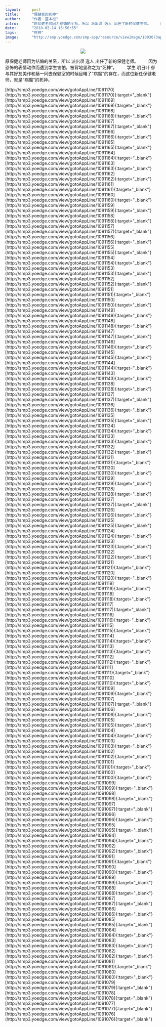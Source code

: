 ```yaml
---
layout:     post
title:      "保健室的死神"
author:     "作者：蓝本松"
intro:      "原保健老师因为结婚的关系，所以 派出须 逸人 出任了新的保健老师。 　　因为恐怖的表情动作而遭到学生害怕，被背地里称之为“死神”。 　　学生 明日叶 郁 与其好友美作和藤一同去保健室的时候目睹了“病魔”的存在，而这位新任保健老师，就是“病魔”的死神。"
date:       "2018-02-14 16:56:55"
tags:       "死神"
image:      "http://smp.yoedge.com/smp-app/resource/viewImage/1003073appline.png"
---
```

<div style="text-align: center">
<p><img src="http://smp.yoedge.com/smp-app/resource/viewImage/1003073appline.png"/></p>
</div>
<p class="post-meta">
<span>原保健老师因为结婚的关系，所以 派出须 逸人 出任了新的保健老师。 　　因为恐怖的表情动作而遭到学生害怕，被背地里称之为“死神”。 　　学生 明日叶 郁 与其好友美作和藤一同去保健室的时候目睹了“病魔”的存在，而这位新任保健老师，就是“病魔”的死神。</span>
</p>
[http://smp3.yoedge.com/view/gotoAppLine/1091170](http://smp3.yoedge.com/view/gotoAppLine/1091170){:target="_blank"}
[http://smp3.yoedge.com/view/gotoAppLine/1091169](http://smp3.yoedge.com/view/gotoAppLine/1091169){:target="_blank"}
[http://smp3.yoedge.com/view/gotoAppLine/1091168](http://smp3.yoedge.com/view/gotoAppLine/1091168){:target="_blank"}
[http://smp3.yoedge.com/view/gotoAppLine/1091167](http://smp3.yoedge.com/view/gotoAppLine/1091167){:target="_blank"}
[http://smp3.yoedge.com/view/gotoAppLine/1091166](http://smp3.yoedge.com/view/gotoAppLine/1091166){:target="_blank"}
[http://smp3.yoedge.com/view/gotoAppLine/1091165](http://smp3.yoedge.com/view/gotoAppLine/1091165){:target="_blank"}
[http://smp3.yoedge.com/view/gotoAppLine/1091164](http://smp3.yoedge.com/view/gotoAppLine/1091164){:target="_blank"}
[http://smp3.yoedge.com/view/gotoAppLine/1091163](http://smp3.yoedge.com/view/gotoAppLine/1091163){:target="_blank"}
[http://smp3.yoedge.com/view/gotoAppLine/1091162](http://smp3.yoedge.com/view/gotoAppLine/1091162){:target="_blank"}
[http://smp3.yoedge.com/view/gotoAppLine/1091161](http://smp3.yoedge.com/view/gotoAppLine/1091161){:target="_blank"}
[http://smp3.yoedge.com/view/gotoAppLine/1091160](http://smp3.yoedge.com/view/gotoAppLine/1091160){:target="_blank"}
[http://smp3.yoedge.com/view/gotoAppLine/1091159](http://smp3.yoedge.com/view/gotoAppLine/1091159){:target="_blank"}
[http://smp3.yoedge.com/view/gotoAppLine/1091158](http://smp3.yoedge.com/view/gotoAppLine/1091158){:target="_blank"}
[http://smp3.yoedge.com/view/gotoAppLine/1091157](http://smp3.yoedge.com/view/gotoAppLine/1091157){:target="_blank"}
[http://smp3.yoedge.com/view/gotoAppLine/1091156](http://smp3.yoedge.com/view/gotoAppLine/1091156){:target="_blank"}
[http://smp3.yoedge.com/view/gotoAppLine/1091155](http://smp3.yoedge.com/view/gotoAppLine/1091155){:target="_blank"}
[http://smp3.yoedge.com/view/gotoAppLine/1091154](http://smp3.yoedge.com/view/gotoAppLine/1091154){:target="_blank"}
[http://smp3.yoedge.com/view/gotoAppLine/1091153](http://smp3.yoedge.com/view/gotoAppLine/1091153){:target="_blank"}
[http://smp3.yoedge.com/view/gotoAppLine/1091152](http://smp3.yoedge.com/view/gotoAppLine/1091152){:target="_blank"}
[http://smp3.yoedge.com/view/gotoAppLine/1091151](http://smp3.yoedge.com/view/gotoAppLine/1091151){:target="_blank"}
[http://smp3.yoedge.com/view/gotoAppLine/1091150](http://smp3.yoedge.com/view/gotoAppLine/1091150){:target="_blank"}
[http://smp3.yoedge.com/view/gotoAppLine/1091149](http://smp3.yoedge.com/view/gotoAppLine/1091149){:target="_blank"}
[http://smp3.yoedge.com/view/gotoAppLine/1091148](http://smp3.yoedge.com/view/gotoAppLine/1091148){:target="_blank"}
[http://smp3.yoedge.com/view/gotoAppLine/1091147](http://smp3.yoedge.com/view/gotoAppLine/1091147){:target="_blank"}
[http://smp3.yoedge.com/view/gotoAppLine/1091146](http://smp3.yoedge.com/view/gotoAppLine/1091146){:target="_blank"}
[http://smp3.yoedge.com/view/gotoAppLine/1091145](http://smp3.yoedge.com/view/gotoAppLine/1091145){:target="_blank"}
[http://smp3.yoedge.com/view/gotoAppLine/1091144](http://smp3.yoedge.com/view/gotoAppLine/1091144){:target="_blank"}
[http://smp3.yoedge.com/view/gotoAppLine/1091143](http://smp3.yoedge.com/view/gotoAppLine/1091143){:target="_blank"}
[http://smp3.yoedge.com/view/gotoAppLine/1091138](http://smp3.yoedge.com/view/gotoAppLine/1091138){:target="_blank"}
[http://smp3.yoedge.com/view/gotoAppLine/1091137](http://smp3.yoedge.com/view/gotoAppLine/1091137){:target="_blank"}
[http://smp3.yoedge.com/view/gotoAppLine/1091136](http://smp3.yoedge.com/view/gotoAppLine/1091136){:target="_blank"}
[http://smp3.yoedge.com/view/gotoAppLine/1091135](http://smp3.yoedge.com/view/gotoAppLine/1091135){:target="_blank"}
[http://smp3.yoedge.com/view/gotoAppLine/1091134](http://smp3.yoedge.com/view/gotoAppLine/1091134){:target="_blank"}
[http://smp3.yoedge.com/view/gotoAppLine/1091133](http://smp3.yoedge.com/view/gotoAppLine/1091133){:target="_blank"}
[http://smp3.yoedge.com/view/gotoAppLine/1091132](http://smp3.yoedge.com/view/gotoAppLine/1091132){:target="_blank"}
[http://smp3.yoedge.com/view/gotoAppLine/1091131](http://smp3.yoedge.com/view/gotoAppLine/1091131){:target="_blank"}
[http://smp3.yoedge.com/view/gotoAppLine/1091130](http://smp3.yoedge.com/view/gotoAppLine/1091130){:target="_blank"}
[http://smp3.yoedge.com/view/gotoAppLine/1091129](http://smp3.yoedge.com/view/gotoAppLine/1091129){:target="_blank"}
[http://smp3.yoedge.com/view/gotoAppLine/1091128](http://smp3.yoedge.com/view/gotoAppLine/1091128){:target="_blank"}
[http://smp3.yoedge.com/view/gotoAppLine/1091127](http://smp3.yoedge.com/view/gotoAppLine/1091127){:target="_blank"}
[http://smp3.yoedge.com/view/gotoAppLine/1091126](http://smp3.yoedge.com/view/gotoAppLine/1091126){:target="_blank"}
[http://smp3.yoedge.com/view/gotoAppLine/1091125](http://smp3.yoedge.com/view/gotoAppLine/1091125){:target="_blank"}
[http://smp3.yoedge.com/view/gotoAppLine/1091124](http://smp3.yoedge.com/view/gotoAppLine/1091124){:target="_blank"}
[http://smp3.yoedge.com/view/gotoAppLine/1091123](http://smp3.yoedge.com/view/gotoAppLine/1091123){:target="_blank"}
[http://smp3.yoedge.com/view/gotoAppLine/1091122](http://smp3.yoedge.com/view/gotoAppLine/1091122){:target="_blank"}
[http://smp3.yoedge.com/view/gotoAppLine/1091121](http://smp3.yoedge.com/view/gotoAppLine/1091121){:target="_blank"}
[http://smp3.yoedge.com/view/gotoAppLine/1091120](http://smp3.yoedge.com/view/gotoAppLine/1091120){:target="_blank"}
[http://smp3.yoedge.com/view/gotoAppLine/1091119](http://smp3.yoedge.com/view/gotoAppLine/1091119){:target="_blank"}
[http://smp3.yoedge.com/view/gotoAppLine/1091118](http://smp3.yoedge.com/view/gotoAppLine/1091118){:target="_blank"}
[http://smp3.yoedge.com/view/gotoAppLine/1091117](http://smp3.yoedge.com/view/gotoAppLine/1091117){:target="_blank"}
[http://smp3.yoedge.com/view/gotoAppLine/1091116](http://smp3.yoedge.com/view/gotoAppLine/1091116){:target="_blank"}
[http://smp3.yoedge.com/view/gotoAppLine/1091115](http://smp3.yoedge.com/view/gotoAppLine/1091115){:target="_blank"}
[http://smp3.yoedge.com/view/gotoAppLine/1091114](http://smp3.yoedge.com/view/gotoAppLine/1091114){:target="_blank"}
[http://smp3.yoedge.com/view/gotoAppLine/1091113](http://smp3.yoedge.com/view/gotoAppLine/1091113){:target="_blank"}
[http://smp3.yoedge.com/view/gotoAppLine/1091112](http://smp3.yoedge.com/view/gotoAppLine/1091112){:target="_blank"}
[http://smp3.yoedge.com/view/gotoAppLine/1091111](http://smp3.yoedge.com/view/gotoAppLine/1091111){:target="_blank"}
[http://smp3.yoedge.com/view/gotoAppLine/1091110](http://smp3.yoedge.com/view/gotoAppLine/1091110){:target="_blank"}
[http://smp3.yoedge.com/view/gotoAppLine/1091109](http://smp3.yoedge.com/view/gotoAppLine/1091109){:target="_blank"}
[http://smp3.yoedge.com/view/gotoAppLine/1091107](http://smp3.yoedge.com/view/gotoAppLine/1091107){:target="_blank"}
[http://smp3.yoedge.com/view/gotoAppLine/1091106](http://smp3.yoedge.com/view/gotoAppLine/1091106){:target="_blank"}
[http://smp3.yoedge.com/view/gotoAppLine/1091105](http://smp3.yoedge.com/view/gotoAppLine/1091105){:target="_blank"}
[http://smp3.yoedge.com/view/gotoAppLine/1091104](http://smp3.yoedge.com/view/gotoAppLine/1091104){:target="_blank"}
[http://smp3.yoedge.com/view/gotoAppLine/1091103](http://smp3.yoedge.com/view/gotoAppLine/1091103){:target="_blank"}
[http://smp3.yoedge.com/view/gotoAppLine/1091102](http://smp3.yoedge.com/view/gotoAppLine/1091102){:target="_blank"}
[http://smp3.yoedge.com/view/gotoAppLine/1091101](http://smp3.yoedge.com/view/gotoAppLine/1091101){:target="_blank"}
[http://smp3.yoedge.com/view/gotoAppLine/1091100](http://smp3.yoedge.com/view/gotoAppLine/1091100){:target="_blank"}
[http://smp3.yoedge.com/view/gotoAppLine/1091099](http://smp3.yoedge.com/view/gotoAppLine/1091099){:target="_blank"}
[http://smp3.yoedge.com/view/gotoAppLine/1091098](http://smp3.yoedge.com/view/gotoAppLine/1091098){:target="_blank"}
[http://smp3.yoedge.com/view/gotoAppLine/1091097](http://smp3.yoedge.com/view/gotoAppLine/1091097){:target="_blank"}
[http://smp3.yoedge.com/view/gotoAppLine/1091096](http://smp3.yoedge.com/view/gotoAppLine/1091096){:target="_blank"}
[http://smp3.yoedge.com/view/gotoAppLine/1091095](http://smp3.yoedge.com/view/gotoAppLine/1091095){:target="_blank"}
[http://smp3.yoedge.com/view/gotoAppLine/1091094](http://smp3.yoedge.com/view/gotoAppLine/1091094){:target="_blank"}
[http://smp3.yoedge.com/view/gotoAppLine/1091092](http://smp3.yoedge.com/view/gotoAppLine/1091092){:target="_blank"}
[http://smp3.yoedge.com/view/gotoAppLine/1091091](http://smp3.yoedge.com/view/gotoAppLine/1091091){:target="_blank"}
[http://smp3.yoedge.com/view/gotoAppLine/1091090](http://smp3.yoedge.com/view/gotoAppLine/1091090){:target="_blank"}
[http://smp3.yoedge.com/view/gotoAppLine/1091089](http://smp3.yoedge.com/view/gotoAppLine/1091089){:target="_blank"}
[http://smp3.yoedge.com/view/gotoAppLine/1091088](http://smp3.yoedge.com/view/gotoAppLine/1091088){:target="_blank"}
[http://smp3.yoedge.com/view/gotoAppLine/1091087](http://smp3.yoedge.com/view/gotoAppLine/1091087){:target="_blank"}
[http://smp3.yoedge.com/view/gotoAppLine/1091086](http://smp3.yoedge.com/view/gotoAppLine/1091086){:target="_blank"}
[http://smp3.yoedge.com/view/gotoAppLine/1091085](http://smp3.yoedge.com/view/gotoAppLine/1091085){:target="_blank"}
[http://smp3.yoedge.com/view/gotoAppLine/1091084](http://smp3.yoedge.com/view/gotoAppLine/1091084){:target="_blank"}
[http://smp3.yoedge.com/view/gotoAppLine/1091083](http://smp3.yoedge.com/view/gotoAppLine/1091083){:target="_blank"}
[http://smp3.yoedge.com/view/gotoAppLine/1091082](http://smp3.yoedge.com/view/gotoAppLine/1091082){:target="_blank"}
[http://smp3.yoedge.com/view/gotoAppLine/1091081](http://smp3.yoedge.com/view/gotoAppLine/1091081){:target="_blank"}
[http://smp3.yoedge.com/view/gotoAppLine/1091080](http://smp3.yoedge.com/view/gotoAppLine/1091080){:target="_blank"}
[http://smp3.yoedge.com/view/gotoAppLine/1091079](http://smp3.yoedge.com/view/gotoAppLine/1091079){:target="_blank"}
[http://smp3.yoedge.com/view/gotoAppLine/1091078](http://smp3.yoedge.com/view/gotoAppLine/1091078){:target="_blank"}
[http://smp3.yoedge.com/view/gotoAppLine/1091077](http://smp3.yoedge.com/view/gotoAppLine/1091077){:target="_blank"}
[http://smp3.yoedge.com/view/gotoAppLine/1091076](http://smp3.yoedge.com/view/gotoAppLine/1091076){:target="_blank"}


